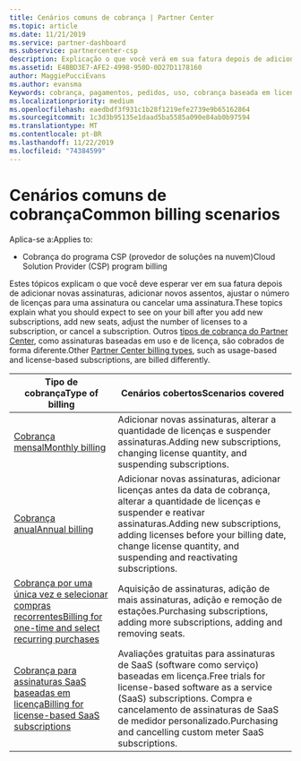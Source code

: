 ```yaml
---
title: Cenários comuns de cobrança | Partner Center
ms.topic: article
ms.date: 11/21/2019
ms.service: partner-dashboard
ms.subservice: partnercenter-csp
description: Explicação o que você verá em sua fatura depois de adicionar novas assinaturas, ajustar o número de licenças em uma assinatura ou cancelar uma assinatura. As assinaturas baseadas em uso e em licença serão afetadas de forma diferente.
ms.assetid: E4BBD3E7-AFE2-4998-950D-0D27D1178160
author: MaggiePucciEvans
ms.author: evansma
Keywords: cobrança, pagamentos, pedidos, uso, cobrança baseada em licença, data de aniversário, termo, cancelamento, renovação, fórmula de preço, arquivo de reconciliação, arquivo reconhecimento
ms.localizationpriority: medium
ms.openlocfilehash: eaedbdf3f931c1b28f1219efe2739e9b65162864
ms.sourcegitcommit: 1c3d3b95135e1daad5ba5585a090e84ab0b97594
ms.translationtype: MT
ms.contentlocale: pt-BR
ms.lasthandoff: 11/22/2019
ms.locfileid: "74384599"
---
```

# <a name="common-billing-scenarios"></a><span data-ttu-id="fda0e-105">Cenários comuns de cobrança</span><span class="sxs-lookup"><span data-stu-id="fda0e-105">Common billing scenarios</span></span>

<span data-ttu-id="fda0e-106">Aplica-se a:</span><span class="sxs-lookup"><span data-stu-id="fda0e-106">Applies to:</span></span>

- <span data-ttu-id="fda0e-107">Cobrança do programa CSP (provedor de soluções na nuvem)</span><span class="sxs-lookup"><span data-stu-id="fda0e-107">Cloud Solution Provider (CSP) program billing</span></span>

<span data-ttu-id="fda0e-108">Estes tópicos explicam o que você deve esperar ver em sua fatura depois de adicionar novas assinaturas, adicionar novos assentos, ajustar o número de licenças para uma assinatura ou cancelar uma assinatura.</span><span class="sxs-lookup"><span data-stu-id="fda0e-108">These topics explain what you should expect to see on your bill after you add new subscriptions, add new seats, adjust the number of licenses to a subscription, or cancel a subscription.</span></span> <span data-ttu-id="fda0e-109">Outros [tipos de cobrança do Partner Center](billing-different-types.md), como assinaturas baseadas em uso e de licença, são cobrados de forma diferente.</span><span class="sxs-lookup"><span data-stu-id="fda0e-109">Other [Partner Center billing types](billing-different-types.md), such as usage-based and license-based subscriptions, are billed differently.</span></span>

| <span data-ttu-id="fda0e-110">Tipo de cobrança</span><span class="sxs-lookup"><span data-stu-id="fda0e-110">Type of billing</span></span> | <span data-ttu-id="fda0e-111">Cenários cobertos</span><span class="sxs-lookup"><span data-stu-id="fda0e-111">Scenarios covered</span></span> |
| --------------- | ----------------- |
| [<span data-ttu-id="fda0e-112">Cobrança mensal</span><span class="sxs-lookup"><span data-stu-id="fda0e-112">Monthly billing</span></span>](common-billing-scenarios-monthly.md) | <span data-ttu-id="fda0e-113">Adicionar novas assinaturas, alterar a quantidade de licenças e suspender assinaturas.</span><span class="sxs-lookup"><span data-stu-id="fda0e-113">Adding new subscriptions, changing license quantity, and suspending subscriptions.</span></span> |
| [<span data-ttu-id="fda0e-114">Cobrança anual</span><span class="sxs-lookup"><span data-stu-id="fda0e-114">Annual billing</span></span>](common-billing-scenarios-annual.md) | <span data-ttu-id="fda0e-115">Adicionar novas assinaturas, adicionar licenças antes da data de cobrança, alterar a quantidade de licenças e suspender e reativar assinaturas.</span><span class="sxs-lookup"><span data-stu-id="fda0e-115">Adding new subscriptions, adding licenses before your billing date, change license quantity, and suspending and reactivating subscriptions.</span></span> |
| [<span data-ttu-id="fda0e-116">Cobrança por uma única vez e selecionar compras recorrentes</span><span class="sxs-lookup"><span data-stu-id="fda0e-116">Billing for one-time and select recurring purchases</span></span>](common-billing-scenarios-onetime-recurring.md) | <span data-ttu-id="fda0e-117">Aquisição de assinaturas, adição de mais assinaturas, adição e remoção de estações.</span><span class="sxs-lookup"><span data-stu-id="fda0e-117">Purchasing subscriptions, adding more subscriptions, adding and removing seats.</span></span> |
| [<span data-ttu-id="fda0e-118">Cobrança para assinaturas SaaS baseadas em licença</span><span class="sxs-lookup"><span data-stu-id="fda0e-118">Billing for license-based SaaS subscriptions</span></span>](common-billing-scenarios-saas.md) | <span data-ttu-id="fda0e-119">Avaliações gratuitas para assinaturas de SaaS (software como serviço) baseadas em licença.</span><span class="sxs-lookup"><span data-stu-id="fda0e-119">Free trials for license-based software as a service (SaaS) subscriptions.</span></span> <span data-ttu-id="fda0e-120">Compra e cancelamento de assinaturas de SaaS de medidor personalizado.</span><span class="sxs-lookup"><span data-stu-id="fda0e-120">Purchasing and cancelling custom meter SaaS subscriptions.</span></span> |
